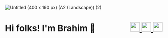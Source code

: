 ![Untitled (400 x 190 px) (A2 (Landscape)) (2)](https://github.com/user-attachments/assets/87da3ca9-61e2-41cc-9755-de56d72c43d9)

<h1 style="display:flex; align-items:center; justify-content:space-between;">
  <span>Hi folks! I'm Brahim 👋                             </span>
  <span>
    <a href="mailto:brahim.mefgouda@ku.ac.ae">
      <img height="30" src="https://raw.githubusercontent.com/iansmathew/iansmathew/master/assets/icon_email.png">
    </a>
    <a href="https://www.linkedin.com/in/brahimmefgouda/">
      <img height="30" src="https://raw.githubusercontent.com/iansmathew/iansmathew/master/assets/icon_linkedin.png">
    </a>
    <a href="https://x.com/BrahimMefgouda">
      <img height="30" src="https://raw.githubusercontent.com/iansmathew/iansmathew/master/assets/icon_twitter.png">
    </a>
  </span>
</h1>
